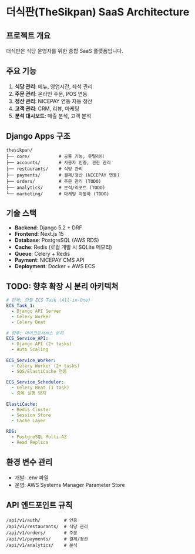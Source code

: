 # 더식판(TheSikpan) SaaS Architecture

## 프로젝트 개요
더식판은 식당 운영자를 위한 종합 SaaS 플랫폼입니다.

## 주요 기능
1. **식당 관리**: 메뉴, 영업시간, 좌석 관리
2. **주문 관리**: 온라인 주문, POS 연동
3. **정산 관리**: NICEPAY 연동 자동 정산
4. **고객 관리**: CRM, 리뷰, 마케팅
5. **분석 대시보드**: 매출 분석, 고객 분석

## Django Apps 구조
```
thesikpan/
├── core/           # 공통 기능, 유틸리티
├── accounts/       # 사용자 인증, 권한 관리
├── restaurants/    # 식당 관리
├── payments/       # 결제/정산 (NICEPAY 연동)
├── orders/         # 주문 관리 (TODO)
├── analytics/      # 분석/리포트 (TODO)
└── marketing/      # 마케팅 자동화 (TODO)
```

## 기술 스택
- **Backend**: Django 5.2 + DRF
- **Frontend**: Next.js 15
- **Database**: PostgreSQL (AWS RDS)
- **Cache**: Redis (로컬 개발 시 SQLite 메모리)
- **Queue**: Celery + Redis
- **Payment**: NICEPAY CMS API
- **Deployment**: Docker + AWS ECS

## TODO: 향후 확장 시 분리 아키텍처
```yaml
# 현재: 단일 ECS Task (All-in-One)
ECS_Task_1:
  - Django API Server
  - Celery Worker
  - Celery Beat
  
# 향후: 마이크로서비스 분리
ECS_Service_API:
  - Django API (2+ tasks)
  - Auto Scaling
  
ECS_Service_Worker:
  - Celery Worker (2+ tasks)
  - SQS/ElastiCache 연동
  
ECS_Service_Scheduler:
  - Celery Beat (1 task)
  - 중복 실행 방지
  
ElastiCache:
  - Redis Cluster
  - Session Store
  - Cache Layer
  
RDS:
  - PostgreSQL Multi-AZ
  - Read Replica
```

## 환경 변수 관리
- 개발: .env 파일
- 운영: AWS Systems Manager Parameter Store

## API 엔드포인트 규칙
```
/api/v1/auth/         # 인증
/api/v1/restaurants/  # 식당 관리
/api/v1/orders/       # 주문
/api/v1/payments/     # 결제/정산
/api/v1/analytics/    # 분석
```